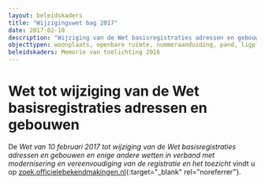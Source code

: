 ```yaml
---
layout: beleidskaders
title: "Wijzigingswet bag 2017"
date: 2017-02-10
description: "Wijziging van de Wet basisregistraties adressen en gebouwen"
objecttypen: woonplaats, openbare ruimte, nummeraanduiding, pand, ligplaats, standplaats, verblijfsobject
beleidskaders: Memorie van toelichting 2016
---
```


# Wet tot wijziging van de Wet basisregistraties adressen en gebouwen

De _Wet van 10 februari 2017 tot wijziging van de Wet basisregistraties adressen en gebouwen en enige andere wetten in verband met modernisering en vereenvoudiging van de registratie en het toezicht_ vindt u op [zoek.officielebekendmakingen.nl](https://zoek.officielebekendmakingen.nl/stb-2017-60.html){:target="_blank" rel="noreferrer"}.
